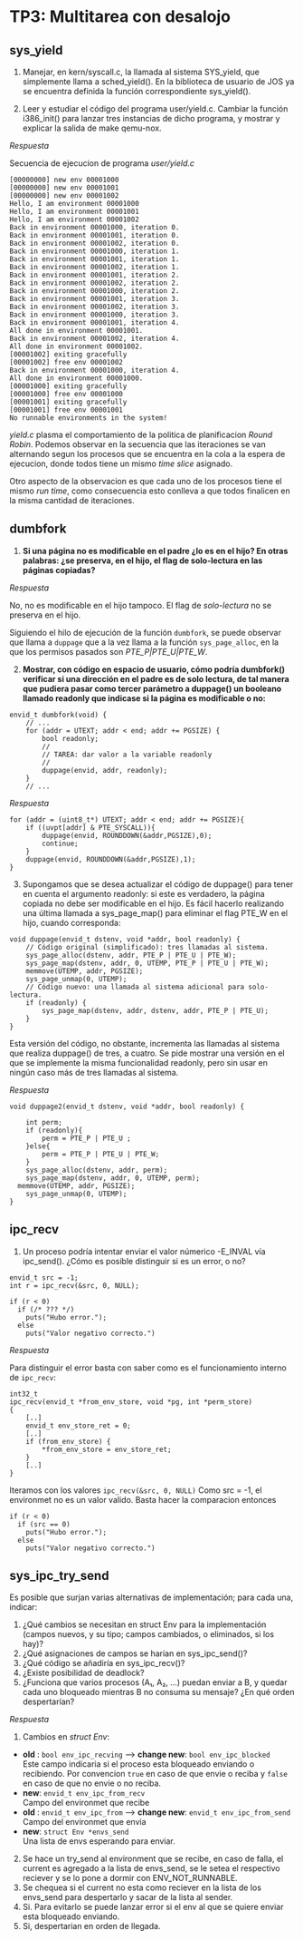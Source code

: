TP3: Multitarea con desalojo
============================

**sys_yield**
---------
1. Manejar, en kern/syscall.c, la llamada al sistema SYS_yield, que simplemente llama a sched_yield(). En la biblioteca de usuario de JOS ya se encuentra definida la función correspondiente sys_yield().

2. Leer y estudiar el código del programa user/yield.c. Cambiar la función i386_init() para lanzar tres instancias de dicho programa, y mostrar y explicar la salida de make qemu-nox.

*Respuesta*

Secuencia de ejecucion de programa *user/yield.c*
```
[00000000] new env 00001000
[00000000] new env 00001001
[00000000] new env 00001002
Hello, I am environment 00001000
Hello, I am environment 00001001
Hello, I am environment 00001002
Back in environment 00001000, iteration 0.
Back in environment 00001001, iteration 0.
Back in environment 00001002, iteration 0.
Back in environment 00001000, iteration 1.
Back in environment 00001001, iteration 1.
Back in environment 00001002, iteration 1.
Back in environment 00001001, iteration 2.
Back in environment 00001002, iteration 2.
Back in environment 00001000, iteration 2.
Back in environment 00001001, iteration 3.
Back in environment 00001002, iteration 3.
Back in environment 00001000, iteration 3.
Back in environment 00001001, iteration 4.
All done in environment 00001001.
Back in environment 00001002, iteration 4.
All done in environment 00001002.
[00001002] exiting gracefully
[00001002] free env 00001002
Back in environment 00001000, iteration 4.
All done in environment 00001000.
[00001000] exiting gracefully
[00001000] free env 00001000
[00001001] exiting gracefully
[00001001] free env 00001001
No runnable environments in the system!
```

*yield.c* plasma el comportamiento de la politica de planificacion *Round Robin*. Podemos observar en la secuencia que las iteraciones se van alternando segun los procesos que se encuentra en la cola a la espera de ejecucion, donde todos tiene un mismo *time slice* asignado.

Otro aspecto de la observacion es que cada uno de los procesos tiene el mismo *run time*, como consecuencia esto conlleva a que todos finalicen en la misma cantidad de iteraciones. 




**dumbfork**
--------

1. **Si una página no es modificable en el padre ¿lo es en el hijo? En otras palabras: ¿se preserva, en el hijo, el flag de solo-lectura en las páginas copiadas?**

*Respuesta*

No, no es modificable en el hijo tampoco. El flag de *solo-lectura* no se preserva en el hijo. 

Siguiendo el hilo de ejecución de la función `dumbfork`, se puede observar que llama a `duppage` que a la vez llama a la función `sys_page_alloc`, en la que los permisos pasados son *PTE_P|PTE_U|PTE_W*. 


2. **Mostrar, con código en espacio de usuario, cómo podría dumbfork() verificar si una dirección en el padre es de solo lectura, de tal manera que pudiera pasar como tercer parámetro a duppage() un booleano llamado readonly que indicase si la página es modificable o no:**

```
envid_t dumbfork(void) {
    // ...
    for (addr = UTEXT; addr < end; addr += PGSIZE) {
        bool readonly;
        //
        // TAREA: dar valor a la variable readonly
        //
        duppage(envid, addr, readonly);
    }
    // ...
```
*Respuesta*

```
for (addr = (uint8_t*) UTEXT; addr < end; addr += PGSIZE){
    if ((uvpt[addr] & PTE_SYSCALL)){
        duppage(envid, ROUNDDOWN(&addr,PGSIZE),0);
        continue;
    }
    duppage(envid, ROUNDDOWN(&addr,PGSIZE),1);
}
```

3. Supongamos que se desea actualizar el código de duppage() para tener en cuenta el argumento readonly: si este es verdadero, la página copiada no debe ser modificable en el hijo. Es fácil hacerlo realizando una última llamada a sys_page_map() para eliminar el flag PTE_W en el hijo, cuando corresponda:

```
void duppage(envid_t dstenv, void *addr, bool readonly) {
    // Código original (simplificado): tres llamadas al sistema.
    sys_page_alloc(dstenv, addr, PTE_P | PTE_U | PTE_W);
    sys_page_map(dstenv, addr, 0, UTEMP, PTE_P | PTE_U | PTE_W);
    memmove(UTEMP, addr, PGSIZE);
    sys_page_unmap(0, UTEMP);
    // Código nuevo: una llamada al sistema adicional para solo-lectura.
    if (readonly) {
        sys_page_map(dstenv, addr, dstenv, addr, PTE_P | PTE_U);
    }
}
```

Esta versión del código, no obstante, incrementa las llamadas al sistema que realiza duppage() de tres, a cuatro. Se pide mostrar una versión en el que se implemente la misma funcionalidad readonly, pero sin usar en ningún caso más de tres llamadas al sistema.

*Respuesta*

```
void duppage2(envid_t dstenv, void *addr, bool readonly) {

	int perm; 
	if (readonly){
		perm = PTE_P | PTE_U ;
	}else{
		perm = PTE_P | PTE_U | PTE_W;
	}
	sys_page_alloc(dstenv, addr, perm);
	sys_page_map(dstenv, addr, 0, UTEMP, perm);
  memmove(UTEMP, addr, PGSIZE);
	sys_page_unmap(0, UTEMP);
}
```



**ipc_recv**
--------

1. Un proceso podría intentar enviar el valor númerico -E_INVAL vía ipc_send(). ¿Cómo es posible distinguir si es un error, o no?

```
envid_t src = -1;
int r = ipc_recv(&src, 0, NULL);

if (r < 0)
  if (/* ??? */)
    puts("Hubo error.");
  else
    puts("Valor negativo correcto.")
```

*Respuesta*

Para distinguir el error basta con saber como es el funcionamiento interno de `ipc_recv`:
```
int32_t
ipc_recv(envid_t *from_env_store, void *pg, int *perm_store)
{
	[..]
	envid_t env_store_ret = 0;
    [..]
    if (from_env_store) {
		*from_env_store = env_store_ret;
	}
    [..]
}
```

Iteramos con los valores `ipc_recv(&src, 0, NULL)`
Como src = -1, el environmet no es un valor valido.
Basta hacer la comparacion entonces 
```
if (r < 0)
  if (src == 0)
    puts("Hubo error.");
  else
    puts("Valor negativo correcto.")
```



**sys_ipc_try_send**
----------------
Es posible que surjan varias alternativas de implementación; para cada una, indicar:
1. ¿Qué cambios se necesitan en struct Env para la implementación (campos nuevos, y su tipo; campos cambiados, o eliminados, si los hay)?
2. ¿Qué asignaciones de campos se harían en sys_ipc_send()?
3. ¿Qué código se añadiría en sys_ipc_recv()?
4. ¿Existe posibilidad de deadlock? 
5. ¿Funciona que varios procesos (A₁, A₂, …) puedan enviar a B, y quedar cada uno bloqueado mientras B no consuma su mensaje? ¿En qué orden despertarían?

*Respuesta*
1. Cambios en *struct Env*:
* **old** : `bool env_ipc_recving` --> **change new**: `bool env_ipc_blocked`<br> Este campo indicaria si el proceso esta bloqueado enviando o recibiendo. Por convencion `true` en caso de que envie o reciba y `false` en caso de que no envie o no reciba.
* **new**: `envid_t env_ipc_from_recv` <br> Campo del environmet que recibe
* **old** : `envid_t env_ipc_from` --> **change new**: `envid_t env_ipc_from_send`<br> Campo del environmet que envia
* **new**: `struct Env *envs_send`<br> Una lista de envs esperando para enviar.
2. Se hace un try_send al environment que se recibe, en caso de falla, el current es agregado a la lista de envs_send, se le setea el respectivo reciever y se lo pone a dormir con ENV_NOT_RUNNABLE. 
3. Se chequea si el current no esta como reciever en la lista de los envs_send para despertarlo y sacar de la lista al sender.
4. Si. Para evitarlo se puede lanzar error si el env al que se quiere enviar esta bloqueado enviando.
5. Si, despertarian en orden de llegada.

